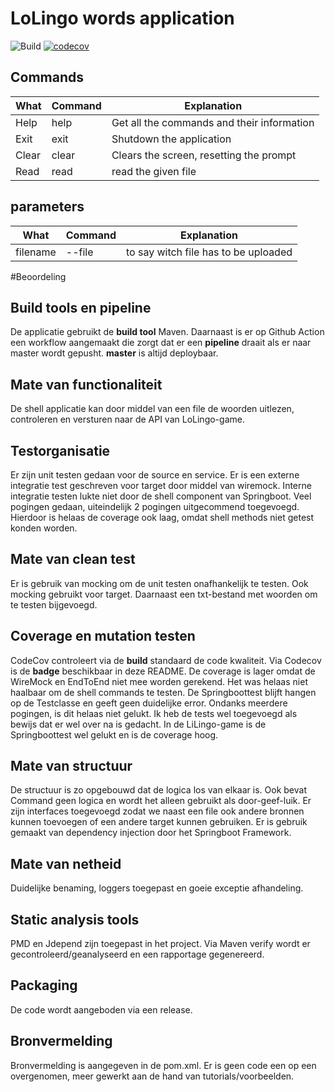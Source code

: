 LoLingo words application
======

![Build](https://github.com/loisbr96/BP_lingowords/workflows/Workflow/badge.svg) [![codecov](https://codecov.io/gh/loisbr96/BP_lingowords/branch/master/graph/badge.svg?token=RKCW4UUJVQ)](https://codecov.io/gh/loisbr96/BP_lingowords)

Commands
------
|What  | Command    | Explanation                               |
| -----|------------| ------------------------------------------|
| Help | help       | Get all the commands and their information|
| Exit | exit       | Shutdown the application                  |
| Clear | clear     | Clears the screen, resetting the prompt   |
| Read | read        | read the given file                      |

parameters
--

|What  | Command    | Explanation                               |
| -----|------------| ------------------------------------------|
| filename | --file | to say witch file has to be uploaded|

#Beoordeling

## Build tools en pipeline
De applicatie gebruikt de **build tool** Maven. Daarnaast is er op Github Action een workflow aangemaakt die zorgt dat er een **pipeline** draait als er naar master wordt gepusht. **master** is altijd deploybaar.

## Mate van functionaliteit
De shell applicatie kan door middel van een file de woorden uitlezen, controleren en versturen naar de API van LoLingo-game.

## Testorganisatie
Er zijn unit testen gedaan voor de source en service. Er is een externe integratie test geschreven voor target door middel van wiremock. Interne integratie testen lukte niet door de shell component van Springboot. Veel pogingen gedaan, uiteindelijk 2 pogingen uitgecommend toegevoegd. Hierdoor is helaas de coverage ook laag, omdat shell methods niet getest konden worden.  

## Mate van clean test
Er is gebruik van mocking om de unit testen onafhankelijk te testen. Ook mocking gebruikt voor target. Daarnaast een txt-bestand met woorden om te testen bijgevoegd.

## Coverage en mutation testen
CodeCov controleert via de **build** standaard de code kwaliteit. Via Codecov is de **badge** beschikbaar in deze README. De coverage is lager omdat de WireMock en EndToEnd niet mee worden gerekend. Het was helaas niet haalbaar om de shell commands te testen. De Springboottest blijft hangen op de Testclasse en geeft geen duidelijke error. Ondanks meerdere pogingen, is dit helaas niet gelukt. Ik heb de tests wel toegevoegd als bewijs dat er wel over na is gedacht. In de LiLingo-game is de Springboottest wel gelukt en is de coverage hoog.

## Mate van structuur
De structuur is zo opgebouwd dat de logica los van elkaar is. Ook bevat Command geen logica en wordt het alleen gebruikt als door-geef-luik. Er zijn interfaces toegevoegd zodat we naast een file ook andere bronnen kunnen toevoegen of een andere target kunnen gebruiken. 
Er is gebruik gemaakt van dependency injection door het Springboot Framework.

## Mate van netheid
Duidelijke benaming, loggers toegepast en goeie exceptie afhandeling. 

## Static analysis tools
PMD en Jdepend zijn toegepast in het project. Via Maven verify wordt er gecontroleerd/geanalyseerd en een rapportage gegenereerd.

## Packaging
De code wordt aangeboden via een release. 

## Bronvermelding
Bronvermelding is aangegeven in de pom.xml. Er is geen code een op een overgenomen, meer gewerkt aan de hand van tutorials/voorbeelden.
